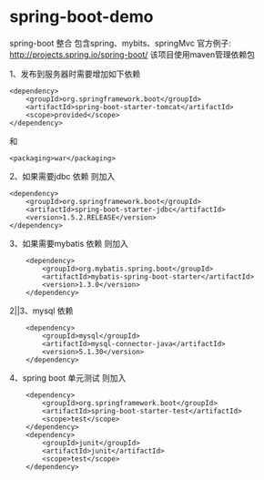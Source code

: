 # spring-boot-demo
spring-boot 整合 包含spring、mybits、springMvc
官方例子: http://projects.spring.io/spring-boot/
该项目使用maven管理依赖包

1、发布到服务器时需要增加如下依赖
 <!--以下为发布到tomcat服务器时需要增加包-->
    <dependency>
        <groupId>org.springframework.boot</groupId>
        <artifactId>spring-boot-starter-tomcat</artifactId>
        <scope>provided</scope>
    </dependency>
和
<!---->
    <packaging>war</packaging>

2、如果需要jdbc 依赖 则加入
<!---->
	<dependency>
		<groupId>org.springframework.boot</groupId>
		<artifactId>spring-boot-starter-jdbc</artifactId>
		<version>1.5.2.RELEASE</version>
	</dependency>
	
3、如果需要mybatis 依赖 则加入
<!---->
        <dependency>
            <groupId>org.mybatis.spring.boot</groupId>
            <artifactId>mybatis-spring-boot-starter</artifactId>
            <version>1.3.0</version>
        </dependency>
2||3、mysql 依赖
<!---->
		<dependency>
            <groupId>mysql</groupId>
            <artifactId>mysql-connector-java</artifactId>
            <version>5.1.30</version>
        </dependency>
		
4、spring boot 单元测试 则加入
<!---->
		<dependency>
            <groupId>org.springframework.boot</groupId>
            <artifactId>spring-boot-starter-test</artifactId>
            <scope>test</scope>
        </dependency>
		<dependency>
            <groupId>junit</groupId>
            <artifactId>junit</artifactId>
            <scope>test</scope>
        </dependency>